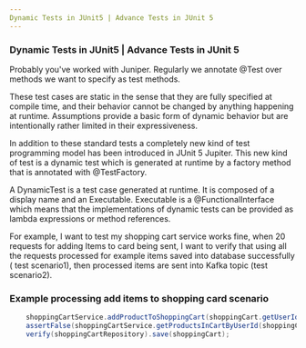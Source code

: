 ```yaml
---
Dynamic Tests in JUnit5 | Advance Tests in JUnit 5
---
```


###  Dynamic Tests in JUnit5 | Advance Tests in JUnit 5

Probably you've worked with Juniper. Regularly we annotate @Test  over methods we want to specify as test methods.

These test cases are static in the sense that they are fully specified at compile time, and their behavior cannot be changed by anything happening at runtime. Assumptions provide a basic form of dynamic behavior but are intentionally rather limited in their expressiveness.

In addition to these standard tests a completely new kind of test programming model has been introduced in JUnit 5 Jupiter. This new kind of test is a dynamic test which is generated at runtime by a factory method that is annotated with @TestFactory.

A DynamicTest is a test case generated at runtime. It is composed of a display name and an Executable. Executable is a @FunctionalInterface which means that the implementations of dynamic tests can be provided as lambda expressions or method references.

For example, I want to test my shopping cart service works fine, when 20 requests for adding Items to card being sent, I want to verify that using all the requests processed for example items saved into database successfully ( test scenario1), then processed items are sent into Kafka topic (test scenario2).


### Example processing add items to shopping card scenario


```java
    shoppingCartService.addProductToShoppingCart(shoppingCart.getUserId(), shoppingCart.getAsin());
    assertFalse(shoppingCartService.getProductsInCartByUserId(shoppingCart.getUserId()).isEmpty());
    verify(shoppingCartRepository).save(shoppingCart);
```